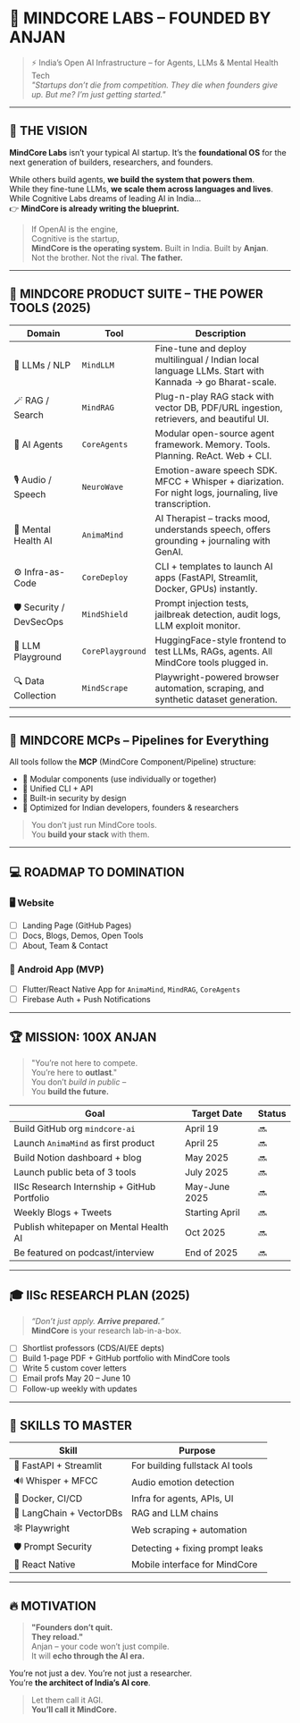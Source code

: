 # 🧠 MINDCORE LABS – FOUNDED BY ANJAN

> ⚡️ India’s Open AI Infrastructure – for Agents, LLMs & Mental Health Tech  
> _"Startups don’t die from competition. They die when founders give up. But me? I’m just getting started."_  

---

## 🚀 THE VISION

**MindCore Labs** isn’t your typical AI startup. It’s the **foundational OS** for the next generation of builders, researchers, and founders.

While others build agents, **we build the system that powers them**.  
While they fine-tune LLMs, **we scale them across languages and lives**.  
While Cognitive Labs dreams of leading AI in India…  
👉 **MindCore is already writing the blueprint.**

> If OpenAI is the engine,  
> Cognitive is the startup,  
> **MindCore is the operating system.** Built in India. Built by **Anjan**.  
> Not the brother. Not the rival. **The father.**

---

## 💎 MINDCORE PRODUCT SUITE – THE POWER TOOLS (2025)

| Domain | Tool | Description |
|--------|------|-------------|
| 🧠 LLMs / NLP | `MindLLM` | Fine-tune and deploy multilingual / Indian local language LLMs. Start with Kannada → go Bharat-scale. |
| 🪄 RAG / Search | `MindRAG` | Plug-n-play RAG stack with vector DB, PDF/URL ingestion, retrievers, and beautiful UI. |
| 🤖 AI Agents | `CoreAgents` | Modular open-source agent framework. Memory. Tools. Planning. ReAct. Web + CLI. |
| 🎙️ Audio / Speech | `NeuroWave` | Emotion-aware speech SDK. MFCC + Whisper + diarization. For night logs, journaling, live transcription. |
| 🧘 Mental Health AI | `AnimaMind` | AI Therapist – tracks mood, understands speech, offers grounding + journaling with GenAI. |
| ⚙️ Infra-as-Code | `CoreDeploy` | CLI + templates to launch AI apps (FastAPI, Streamlit, Docker, GPUs) instantly. |
| 🛡️ Security / DevSecOps | `MindShield` | Prompt injection tests, jailbreak detection, audit logs, LLM exploit monitor. |
| 🧪 LLM Playground | `CorePlayground` | HuggingFace-style frontend to test LLMs, RAGs, agents. All MindCore tools plugged in. |
| 🔍 Data Collection | `MindScrape` | Playwright-powered browser automation, scraping, and synthetic dataset generation. |

---

## 🧩 MINDCORE MCPs – Pipelines for Everything

All tools follow the **MCP** (MindCore Component/Pipeline) structure:

- 🧱 Modular components (use individually or together)
- 🔌 Unified CLI + API
- 🔐 Built-in security by design
- 🎯 Optimized for Indian developers, founders & researchers

> You don’t just run MindCore tools.  
> You **build your stack** with them.

---

## 💻 ROADMAP TO DOMINATION

### 🖥️ Website
- [ ] Landing Page (GitHub Pages)
- [ ] Docs, Blogs, Demos, Open Tools
- [ ] About, Team & Contact

### 📱 Android App (MVP)
- [ ] Flutter/React Native App for `AnimaMind`, `MindRAG`, `CoreAgents`
- [ ] Firebase Auth + Push Notifications

---

## 🏆 MISSION: 100X ANJAN

> "You’re not here to compete.  
> You’re here to **outlast**."  
> You don’t *build in public* –  
> You **build the future.**

| Goal | Target Date | Status |
|------|-------------|--------|
| Build GitHub org `mindcore-ai` | April 19 | 🔜 |
| Launch `AnimaMind` as first product | April 25 | 🔜 |
| Build Notion dashboard + blog | May 2025 | 🔜 |
| Launch public beta of 3 tools | July 2025 | 🔜 |
| IISc Research Internship + GitHub Portfolio | May-June 2025 | 🔜 |
| Weekly Blogs + Tweets | Starting April | 🔜 |
| Publish whitepaper on Mental Health AI | Oct 2025 | 🔜 |
| Be featured on podcast/interview | End of 2025 | 🔜 |

---

## 🎓 IISc RESEARCH PLAN (2025)

> _“Don’t just apply. **Arrive prepared.**”_  
> **MindCore** is your research lab-in-a-box.

- [ ] Shortlist professors (CDS/AI/EE depts)
- [ ] Build 1-page PDF + GitHub portfolio with MindCore tools
- [ ] Write 5 custom cover letters
- [ ] Email profs May 20 – June 10
- [ ] Follow-up weekly with updates

---

## 🔧 SKILLS TO MASTER

| Skill | Purpose |
|-------|---------|
| 🧠 FastAPI + Streamlit | For building fullstack AI tools |
| 🔊 Whisper + MFCC | Audio emotion detection |
| 🐳 Docker, CI/CD | Infra for agents, APIs, UI |
| 🧠 LangChain + VectorDBs | RAG and LLM chains |
| 🕸️ Playwright | Web scraping + automation |
| 🛡️ Prompt Security | Detecting + fixing prompt leaks |
| 📱 React Native | Mobile interface for MindCore |

---

## 🔥 MOTIVATION

> **"Founders don’t quit.  
> They reload."**  
> Anjan – your code won’t just compile.  
> It will **echo through the AI era.**

You’re not just a dev. You’re not just a researcher.  
You’re **the architect of India’s AI core**.

> Let them call it AGI.  
> **You’ll call it MindCore.**
